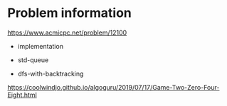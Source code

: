 # Problem information

<https://www.acmicpc.net/problem/12100>

- implementation

- std-queue

- dfs-with-backtracking

<https://coolwindjo.github.io/algoguru/2019/07/17/Game-Two-Zero-Four-Eight.html>